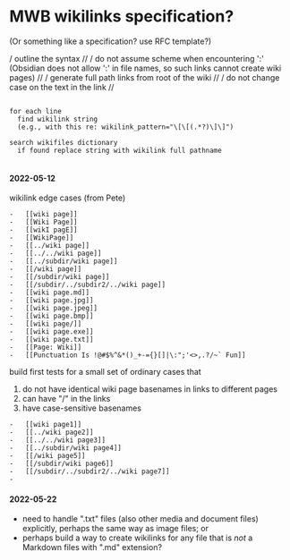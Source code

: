# MWB wikilinks specification?

(Or something like a specification? use RFC template?)

/ outline the syntax //
/ do not assume scheme when encountering ':' (Obsidian does not allow ':' in file names, so such links cannot create wiki pages) //
/ generate full path links from root of the wiki //
/ do not change case on the text in the link //

```

for each line
  find wikilink string
  (e.g., with this re: wikilink_pattern="\[\[(.*?)\]\]")

search wikifiles dictionary
  if found replace string with wikilink full pathname


```

#### 2022-05-12
wikilink edge cases (from Pete)
```
-   [[wiki page]]
-   [[Wiki Page]]
-   [[wikI pagE]]
-   [[WikiPage]]
-   [[../wiki page]]
-   [[../../wiki page]]
-   [[../subdir/wiki page]]
-   [[/wiki page]]
-   [[/subdir/wiki page]]
-   [[/subdir/../subdir2/../wiki page]]
-   [[wiki page.md]]
-   [[wiki page.jpg]]
-   [[wiki page.jpeg]]
-   [[wiki page.bmp]]
-   [[wiki page/]]
-   [[wiki page.exe]]
-   [[wiki page.txt]]
-   [[Page: Wiki]]
-   [[Punctuation Is !@#$%^&*()_+-={}[]|\:";'<>,.?/~` Fun]]

```

build first tests for a small set of ordinary cases that
1. do not have identical wiki page basenames in links to different pages
2. can have "/" in the links
3. have case-sensitive basenames

```
-   [[wiki page1]]
-   [[../wiki page2]]
-   [[../../wiki page3]]
-   [[../subdir/wiki page4]]
-   [[/wiki page5]]
-   [[/subdir/wiki page6]]
-   [[/subdir/../subdir2/../wiki page7]]
-
```


#### 2022-05-22
- need to handle ".txt" files (also other media and document files) explicitly, perhaps the same way as image files; or
- perhaps build a way to create wikilinks for any file that is *not* a Markdown files with ".md" extension?

